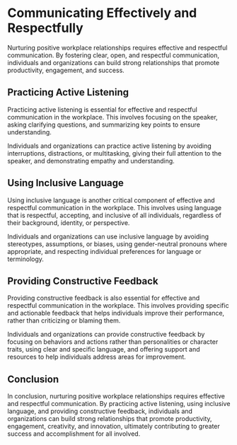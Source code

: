 Communicating Effectively and Respectfully
=================================================================================================

Nurturing positive workplace relationships requires effective and respectful communication. By fostering clear, open, and respectful communication, individuals and organizations can build strong relationships that promote productivity, engagement, and success.

Practicing Active Listening
---------------------------

Practicing active listening is essential for effective and respectful communication in the workplace. This involves focusing on the speaker, asking clarifying questions, and summarizing key points to ensure understanding.

Individuals and organizations can practice active listening by avoiding interruptions, distractions, or multitasking, giving their full attention to the speaker, and demonstrating empathy and understanding.

Using Inclusive Language
------------------------

Using inclusive language is another critical component of effective and respectful communication in the workplace. This involves using language that is respectful, accepting, and inclusive of all individuals, regardless of their background, identity, or perspective.

Individuals and organizations can use inclusive language by avoiding stereotypes, assumptions, or biases, using gender-neutral pronouns where appropriate, and respecting individual preferences for language or terminology.

Providing Constructive Feedback
-------------------------------

Providing constructive feedback is also essential for effective and respectful communication in the workplace. This involves providing specific and actionable feedback that helps individuals improve their performance, rather than criticizing or blaming them.

Individuals and organizations can provide constructive feedback by focusing on behaviors and actions rather than personalities or character traits, using clear and specific language, and offering support and resources to help individuals address areas for improvement.

Conclusion
----------

In conclusion, nurturing positive workplace relationships requires effective and respectful communication. By practicing active listening, using inclusive language, and providing constructive feedback, individuals and organizations can build strong relationships that promote productivity, engagement, creativity, and innovation, ultimately contributing to greater success and accomplishment for all involved.
